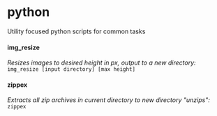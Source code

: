 # python
Utility focused python scripts for common tasks

#### img_resize
*Resizes images to desired height in px, output to a new directory:*
```img_resize [input directory] [max height]```

#### zippex
*Extracts all zip archives in current directory to new directory "unzips":*
```zippex```
